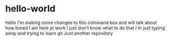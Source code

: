 # hello-world

Hello I'm making some changes to this command box and will talk about how bored I am here at work I just don't know what to do that i'm just typing away and trying to learn git
Just another repository
